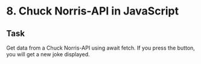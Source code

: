 # 8. Chuck Norris-API in JavaScript
## Task
Get data from a Chuck Norris-API using await fetch. If you press the button, you will get a new joke displayed.
